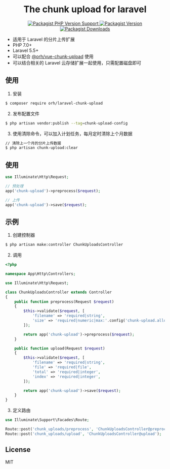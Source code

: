 <h1 align="center">
  The chunk upload for laravel
</h1>

<p align="center">
  <a href="https://packagist.org/packages/orh/laravel-chunk-upload">
    <img alt="Packagist PHP Version Support" src="https://img.shields.io/packagist/php-v/orh/laravel-chunk-upload">
  </a>
  <a href="https://packagist.org/packages/orh/laravel-chunk-upload">
    <img alt="Packagist Version" src="https://img.shields.io/packagist/v/orh/laravel-chunk-upload?color=df8057">
  </a>
  <a href="https://packagist.org/packages/orh/laravel-chunk-upload">
    <img alt="Packagist Downloads" src="https://img.shields.io/packagist/dt/orh/laravel-chunk-upload">
  </a>
</p>

* 适用于 Laravel 的分片上传扩展
* PHP 7.0+
* Laravel 5.5+
* 可以配合 [@orh/vue-chunk-upload](https://github.com/ouronghuang/vue-chunk-upload) 使用
* 可以结合相关的 Laravel 云存储扩展一起使用，只需配置磁盘即可

## 使用

1. 安装

```bash
$ composer require orh/laravel-chunk-upload
```

2. 发布配置文件

```bash
$ php artisan vendor:publish --tag=chunk-upload-config
```

3. 使用清除命令，可以加入计划任务，每月定时清除上个月数据

```bash
// 清除上一个月的分片上传数据
$ php artisan chunk-upload:clear
```

## 使用

```php
use Illuminate\Http\Request;

// 预处理
app('chunk-upload')->preprocess($request);

// 上传
app('chunk-upload')->save($request);
```

## 示例

1. 创建控制器

```bash
$ php artisan make:controller ChunkUploadsController
```

2. 调用

```php
<?php

namespace App\Http\Controllers;

use Illuminate\Http\Request;

class ChunkUploadsController extends Controller
{
    public function preprocess(Request $request)
    {
        $this->validate($request, [
            'filename' => 'required|string',
            'size' => 'required|numeric|max:'.config('chunk-upload.allow_size'),
        ]);

        return app('chunk-upload')->preprocess($request);
    }

    public function upload(Request $request)
    {
        $this->validate($request, [
            'filename' => 'required|string',
            'file' => 'required|file',
            'total' => 'required|integer',
            'index' => 'required|integer',
        ]);

        return app('chunk-upload')->save($request);
    }
}
```

3. 定义路由

```php
use Illuminate\Support\Facades\Route;

Route::post('chunk_uploads/preprocess', 'ChunkUploadsController@preprocess');
Route::post('chunk_uploads/upload', 'ChunkUploadsController@upload');
```

## License

MIT


